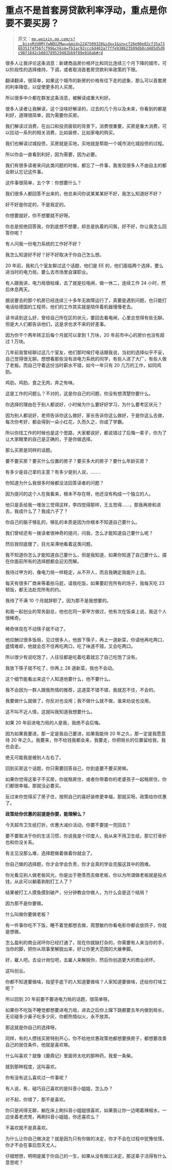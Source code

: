 # 重点不是首套房贷款利率浮动，重点是你要不要买房？

> 原文：[`mp.weixin.qq.com/s?__biz=MzU0MjYwNDU2Mw==&mid=2247509328&idx=1&sn=cf26e96e02cf35a736b351f4f56fcf99&chksm=fb1ac92ccc6d403a77ffe938623509db8cd485d5d9c98f1842cb603789529482bb9f89e016ab#rd`](http://mp.weixin.qq.com/s?__biz=MzU0MjYwNDU2Mw==&mid=2247509328&idx=1&sn=cf26e96e02cf35a736b351f4f56fcf99&chksm=fb1ac92ccc6d403a77ffe938623509db8cd485d5d9c98f1842cb603789529482bb9f89e016ab#rd)

很多人让我评论这条消息：新建商品房价格环比和同比连续三个月下降的城市，可以阶段性的选择维持，下调，或者取消首套房贷款利率政策的下限。

翻译翻译，很简单，如果这个城市的新房的价格有往下走的迹象，那么可以首套房的利率降低，以促使更多的人买房。

所以很多中介都在群发这条消息，被解读成重大利好。

很多人读者让我解读，这个没啥好解读的，过去的几个月以及未来，你看到的都是利好，道理很简单，因为需要你买房。

我们解读过消费，在出口和投资疲软的背景下，消费很重要，买房是重大消费，可以拉动一系列的相关消费，比如装修，比如家电的购买。

我们也解读过城投债，买房就是买地，买地就是帮助一个城市消化城投债的过程。

所以你会一直看到利好，因为需要，因为必要。

我们有很多读者来问此类问题的时候，都忘了一件事，我发现很多人不由自主的都会默认忘记这件事。

这件事很简单，五个字：你想要什么？

我们很多人都回答不出来的，他总来问你说某某某好不好，我怎么知道好不好？

好不好是你定的，不是我定的。

你想要就好，你不想要就不好呀。

你总是拒绝回答我，你到底想不想要，却总是执着的问我，好不好，你让我怎么回答你呢？

有人问我一份电力系统的工作好不好？

我怎么知道好不好？好不好取决于你自己怎么想。

20 年前，我和几个室友聊过这个话题，他们是 EE 的，他们面临两个选择，要么进当时的电力局，要么去市场里自谋职业。

有人跟我讲，电力局很枯燥，去了就是拉电闸，做一休二，连续工作 24 小时，然后休息两天。

据说要去的那个机房已经连续三十多年无故障运行了，真要是遇到问题，也只能打电话给德国的工程师，他们的工作其实就是陪伴着机器慢慢老去。

读书读到这么好，曾经自己所在区的状元，要回去看电闸，心里总觉得有些无聊。但是大人们都告诉他们，这是求也求不来的好差事。

因为你干个两年转正后每个月就可以拿到 1 万块，20 年前市中心的房价也没有超过 1 万块。

几年前我曾经聊过这几个室友，他们那时候打电话跟我说，当初的选择似乎不妥，自己觉得很无聊。想想看那些没有进电力系统的同学，有些人进了大厂，有些人做了老板。而自己守着这份当时薪水不错，如今一年只有 20 几万的工作，如同鸡肋。

鸡肋，鸡肋，食之无肉，弃之有味。

这是工作的问题么？不对的，这是你自己的问题，你没有想清楚你要什么。

你选择的理由在于别人都说好，小时候为什么要好好学习，为什么要考区状元？

因为别人都说好，老师告诉你这么做好，家长告诉你这么做好，于是你这么去做，每次你考好，都会得到一朵小红花，久而久之，你成了学霸。

所以你找工作的时候也是这个思路，大家都说好，都说错过了后悔一辈子，你为了让大家眼里的自己是正确的，于是你做选择。

那么买房是同样的话题。

要不要买房？要买什么位置的房子？要买多大的房子？要什么年龄买房？

有多少是自己拿的主意？有多少是别人说，........

你知道为什么我很多时候都没法回答读者的问题？

因为提问的这个人在我看来，根本不存在呀，他还没有构成一个独立的人。

他只是丢给我一堆张三觉得这样，李四觉得那样，王五觉得......，那我再掺和进去，我成什么了？我成六子了？

你自己的脑子够乱的，够乱的本质是因为你根本不知道自己要什么。

我们曾经还有一拨读者很神奇的提问，问我，怎么才能知道自己要什么呢？

然后我彻底傻了，目光呆滞地看着这类问题。

我不知道你怎么才能知道自己要什么，但是我知道，如果你知道了自己要什么，摆在你面前所有的选择题都会迎刃而解。

我待过甲方的，像电力局一样稳定，从不开人，而且我确定我能升上去。

每天有很多厂商来等着拍马屁，请我吃饭，如果要赶完所有的场子，我每天吃 23 顿饭，都无法赴完所有的约。

我待了不满 10 个月就辞职了。因为那不是我想要的。

和我一起创业的常务副总，他也在同一家甲方做过，他有次在饭桌上说，我这个人很稀奇。

稀奇体现在不动筷子就不动了。

他应酬过很多饭局，见过很多人，他放下筷子，再上一道新菜，你请他再吃两口，盛情难却，他就会忍不住再吃两口，吃了味道不错，又会吃两口。

所以很少有说吃饱了，人往往都是吃着吃着就忘了自己吃饱了没有。

我放下筷子就不吃了，你再上 28 道新菜，我也不会动。

这个细节能看出来这个人知道他要什么，他不要什么。

我不会因为一群人跟我热情的推荐，这道菜不错不错，我就忍不住，不会的。

我要做什么就做了，你反对也没用；我不做什么就不做，谁来劝说也没用。

这不叫不近人情，这就叫我知道我想要什么。

如果 20 年前进电力局的人是我，我绝不会后悔。

因为如果我要进，那一定是我自己要进，如果我能待 20 年之久，那一定是我愿意待 20 年之久。我要来，你不给钱我都会来，我要走，你把局长的位置留给我，我也会走。

绝无可能我是被别人左右了。

回到买房这个话题，你只需要回答自己，你到底要不要买房嘛。

如果你觉得这辈子不买房，你就租房住，或者你带着你的老婆孩子一起租房住，你们都很幸福，那就没必要买。

反过来你觉得买了房子住，按照自己的喜好装修更幸福，那就买呀。政策给你优惠了。

**政策给你优惠的前提是你要，能理解么？** 

今天超市卫生纸打折，优惠大减价活动，你要不要提一兜回去？

要不要取决于你的生活习惯，你说我是个印度人，我从来不用卫生纸，那它打骨折也和你没关系。

有主见没那么难，选择题做着做着你就会了。

你自己做的选择题，你才会学会负责，你才会真的学会克服这其中的困难。

你光看见别人做老板风光，你是出于艳羡而去做老板，你以为所谓做老板就是投点钱，从此可以躺着剥削打工人了？

结果被打工人摸鱼摸到破产，分分钟教会你做人，为什么会是这个结局？

因为那不是你要做。

什么叫做你要做老板？

有一件事你吃不下饭，睡不着觉都想去做，周慧敏约你看电影你都会放鸽子，你就是想做。

怎么盈利的商业闭环你已经打通了，现在你就缺打杂的，你需要有人来当你的手，当你的脚，把你从琐事里解脱出来，好让你更大范围的大展拳脚。

好，雇人吧。去设计岗位吧，去雇人来解脱你，然后你创造更大的商业闭环。

这叫创业。

你都不知道要做啥，指望手底下的人知道要做啥？人家知道要做啥，还给你打啥工呢？

所以回到 20 年前要不要进电力局的话题，很简单呀。

如果你不吃饭不睡觉都想要进电力局，进去之后你上蹿下跳都要五年内做到局长，无论碰多少鼻子吃多少灰，你都热情似火，永不放弃。

那这就是你自己的选择呀。

同样，有的人攒钱买房特别开心，你不给他优惠政策他都想要换房子，都想要改善自己的居住条件，他就是喜欢嘛。

什么叫喜欢？就像《鹿鼎记》里面师太吃的那种药，我爱一条柴。

就到那种程度，这叫喜欢。

你有没有这么喜欢过一件事呢？

有人说，有，碰巧自己喜欢的是抖音小姐姐，怎么办？

对不起，你错了，那不是喜欢。

你只是闲得无聊，躺在床上刷抖音小姐姐很喜欢，如果我让你一边喝着辣椒水，一边坐着老虎凳，再刷抖音小姐姐，你还喜欢么？

不喜欢就不是真喜欢。

为什么让你自己做决定？就是因为只有你做的决定，你才不会在过程中犹豫怯懦，你才不会在事后怨天尤人。

仔细想想，明明是属于你自己的一生，如果从没有做过决定，那这辈子活得有什么意思呢？